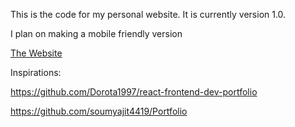 This is the code for my personal website. It is currently version 1.0.

I plan on making a mobile friendly version

[The Website](http://tristanwhitedeveloper.com)

Inspirations:

https://github.com/Dorota1997/react-frontend-dev-portfolio

https://github.com/soumyajit4419/Portfolio
